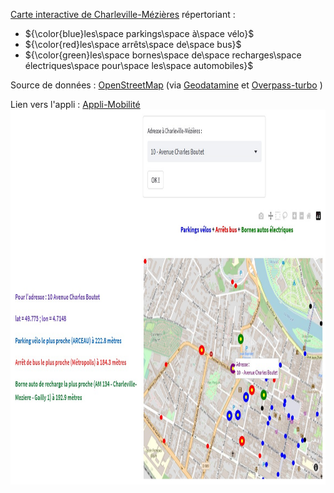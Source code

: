 [Carte interactive de Charleville-Mézières](https://ardennes-mobilite.streamlit.app/) répertoriant :

 - ${\color{blue}les\space parkings\space à\space vélo}$
 - ${\color{red}les\space arrêts\space de\space bus}$
 - ${\color{green}les\space bornes\space de\space recharges\space électriques\space pour\space les\space automobiles}$


Source de données : [OpenStreetMap](https://www.openstreetmap.org/) (via [Geodatamine](https://geodatamine.fr/)  et [Overpass-turbo](https://overpass-turbo.eu/) )

Lien vers l'appli : [Appli-Mobilité](https://ardennes-mobilite.streamlit.app/)  
<a href="https://ardennes-mobilite.streamlit.app/" target="_blank"><img src="Appli_Mobilite.jpg" width="800" height="600">
